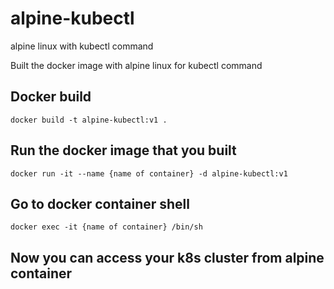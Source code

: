 # alpine-kubectl
alpine linux with kubectl command

Built the docker image with alpine linux for kubectl command 

## Docker build
```
docker build -t alpine-kubectl:v1 .
```

## Run the docker image that you built
```
docker run -it --name {name of container} -d alpine-kubectl:v1
```
## Go to docker container shell
```
docker exec -it {name of container} /bin/sh
```
## Now you can access your k8s cluster from alpine container
